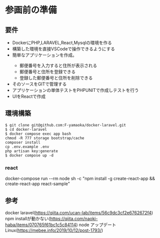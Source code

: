 # 参画前の準備
## 要件
<ul>
<li>DockerにPHP,LARAVEL,React,Mysqlの環境を作る</li>
<li>構築した環境を直接VSCodeで操作できるようにする</li>
<li>簡単なアプリケーションを作成。</li>
<ul>
<li>郵便番号を入力すると住所が表示される</li>
<li>郵便番号と住所を登録できる</li>
<li>登録した郵便番号と住所を削除できる</li>
</ul>
<li>そのソースをGITで管理する</li>
<li>アプリケーションの単体テストをPHPUNITで作成しテストを行う</li>
<li>UIをReactで作成</li>
</ul>

## 環境構築

    $ git clone git@github.com:F-yamaoka/docker-laravel.git
    $ cd docker-laravel
    $ docker compose exec app bash
    chmod -R 777 storage bootstrap/cache
    composer install
    cp .env.example .env
    php artisan key:generate
    $ docker compose up -d

### react 
docker-compose run --rm node sh -c "npm install -g create-react-app && create-react-app react-sample"

## 参考
docker laravel(https://qiita.com/ucan-lab/items/56c9dc3cf2e6762672f4)
npm installが動かない(https://qiita.com/naoki-haba/items/070765f61bc1c5c84114)
node アップデートLinux(https://mebee.info/2019/10/12/post-1793/)
